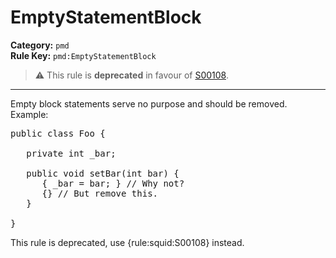 
# EmptyStatementBlock
**Category:** `pmd`<br/>
**Rule Key:** `pmd:EmptyStatementBlock`<br/>
> :warning: This rule is **deprecated** in favour of [S00108](https://rules.sonarsource.com/java/RSPEC-00108).

-----

Empty block statements serve no purpose and should be removed. Example:
<pre>
public class Foo {

   private int _bar;

   public void setBar(int bar) {
      { _bar = bar; } // Why not?
      {} // But remove this.
   }

}
</pre>

<p>
  This rule is deprecated, use {rule:squid:S00108} instead.
</p>

